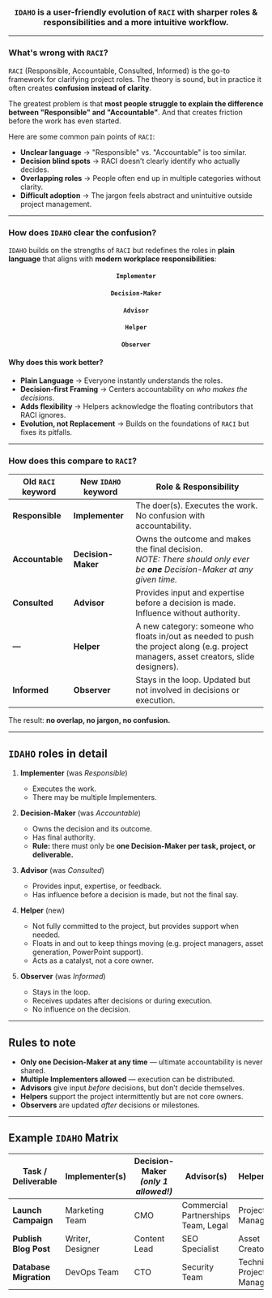 <div align="center">
    <h3><code>IDAHO</code> is a user-friendly evolution of <code>RACI</code> with sharper roles &amp; responsibilities and a more intuitive workflow.</h3>
    <hr>
</div>

### What's wrong with `RACI`?

`RACI` (Responsible, Accountable, Consulted, Informed) is the go-to framework for clarifying project roles. The theory is sound, but in practice it often creates **confusion instead of clarity**.

The greatest problem is that **most people struggle to explain the difference between "Responsible" and "Accountable"**. And that creates friction before the work has even started. 

Here are some common pain points of `RACI`:
- **Unclear language** → "Responsible" vs. "Accountable" is too similar.  
- **Decision blind spots** → RACI doesn’t clearly identify who actually decides.  
- **Overlapping roles** → People often end up in multiple categories without clarity.  
- **Difficult adoption** → The jargon feels abstract and unintuitive outside project management.  

---

### How does `IDAHO` clear the confusion?

`IDAHO` builds on the strengths of `RACI` but redefines the roles in **plain language** that aligns with **modern workplace responsibilities**:

<div align="center">
<h4><code>Implementer</code></h4>
<h4><code>Decision-Maker</code></h4>
<h4><code>Advisor</code></h4>
<h4><code>Helper</code></h4>
<h4><code>Observer</code></h4>
</div>

#### Why does this work better?

- **Plain Language** → Everyone instantly understands the roles.  
- **Decision-first Framing** → Centers accountability on *who makes the decisions*.  
- **Adds flexibility** → Helpers acknowledge the floating contributors that RACI ignores.  
- **Evolution, not Replacement** → Builds on the foundations of `RACI` but fixes its pitfalls.  

---

### How does this compare to `RACI`?

| Old `RACI` keyword | New `IDAHO` keyword | Role & Responsibility |
| --- | --- | --- |
| **Responsible** | **Implementer** | The doer(s). Executes the work. No confusion with accountability. |
| **Accountable** | **Decision-Maker** | Owns the outcome and makes the final decision.<br>*NOTE: There should only ever be **one** Decision-Maker at any given time.* |
| **Consulted** | **Advisor** | Provides input and expertise before a decision is made. Influence without authority. |
| **—** | **Helper** | A new category: someone who floats in/out as needed to push the project along (e.g. project managers, asset creators, slide designers). |
| **Informed** | **Observer** | Stays in the loop. Updated but not involved in decisions or execution. |

The result: **no overlap, no jargon, no confusion.**

---

## `IDAHO` roles in detail

1. **Implementer** (was *Responsible*)  
   - Executes the work.  
   - There may be multiple Implementers.  

2. **Decision-Maker** (was *Accountable*)  
   - Owns the decision and its outcome.  
   - Has final authority.  
   - **Rule:** there must only be **one Decision-Maker per task, project, or deliverable.**  

3. **Advisor** (was *Consulted*)  
   - Provides input, expertise, or feedback.  
   - Has influence before a decision is made, but not the final say.  

4. **Helper** (new)  
   - Not fully committed to the project, but provides support when needed.  
   - Floats in and out to keep things moving (e.g. project managers, asset generation, PowerPoint support).  
   - Acts as a catalyst, not a core owner.  

5. **Observer** (was *Informed*)  
   - Stays in the loop.  
   - Receives updates after decisions or during execution.  
   - No influence on the decision.  

---

## Rules to note

- **Only one Decision-Maker at any time** — ultimate accountability is never shared.  
- **Multiple Implementers allowed** — execution can be distributed.  
- **Advisors** give input *before* decisions, but don’t decide themselves.  
- **Helpers** support the project intermittently but are not core owners.  
- **Observers** are updated *after* decisions or milestones.  

---

## Example `IDAHO` Matrix

| Task / Deliverable | Implementer(s) | Decision-Maker *(only 1 allowed!)* | Advisor(s) | Helper(s) | Observer(s) |
|---------------------|----------------|------------------------------------|------------|-----------|-------------|
| **Launch Campaign** | Marketing Team | CMO | Commercial Partnerships Team, Legal | Project Manager | Exec Team |
| **Publish Blog Post** | Writer, Designer | Content Lead | SEO Specialist | Asset Creator | Socials Team |
| **Database Migration** | DevOps Team | CTO | Security Team | Technical Project Manager | Engineering Managers |